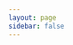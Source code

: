 ```yaml
---
layout: page
sidebar: false
---
```


<Gallery  />
<script setup>
import Gallery from './pages/Gallery.vue'
</script>
